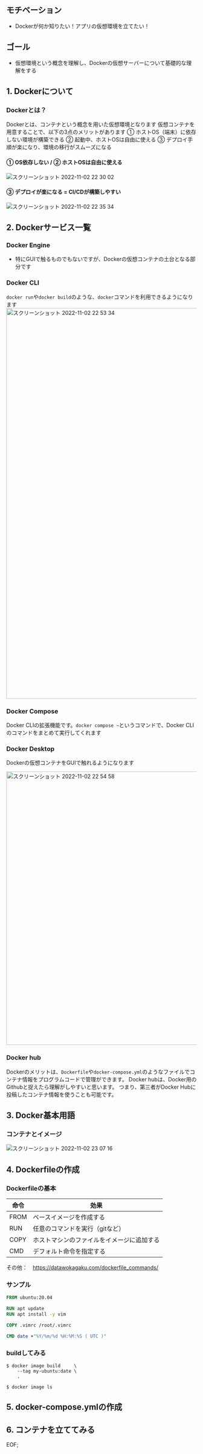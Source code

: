 ## モチベーション
- Dockerが何か知りたい！アプリの仮想環境を立てたい！

## ゴール
- 仮想環境という概念を理解し、Dockerの仮想サーバーについて基礎的な理解をする

## 1. Dockerについて
### Dockerとは？
Dockerとは、コンテナという概念を用いた仮想環境となります
仮想コンテナを用意することで、以下の3点のメリットがあります
① ホストOS（端末）に依存しない環境が構築できる
② 起動中、ホストOSは自由に使える
③ デプロイ手順が楽になり、環境の移行がスムーズになる

#### ① OS依存しない / ② ホストOSは自由に使える
![スクリーンショット 2022-11-02 22 30 02](https://user-images.githubusercontent.com/67848399/199503431-013259c7-c527-4c8e-a1f6-bac7b81ce6c3.png)

#### ③ デプロイが楽になる = CI/CDが構築しやすい
![スクリーンショット 2022-11-02 22 35 34](https://user-images.githubusercontent.com/67848399/199503439-7d70dceb-7a10-4de5-bb7b-01a9646743f0.png)

## 2. Dockerサービス一覧
### Docker Engine
- 特にGUIで触るものでもないですが、Dockerの仮想コンテナの土台となる部分です

### Docker CLI
`docker run`や`docker build`のような、`docker`コマンドを利用できるようになります
<img width="1030" alt="スクリーンショット 2022-11-02 22 53 34" src="https://user-images.githubusercontent.com/67848399/199507450-ff6f9c84-3511-44da-bb93-6be54c74c97d.png">

### Docker Compose
Docker CLIの拡張機能です。`docker compose ~`というコマンドで、Docker CLIのコマンドをまとめて実行してくれます

### Docker Desktop
Dockerの仮想コンテナをGUIで触れるようになります

<img width="721" alt="スクリーンショット 2022-11-02 22 54 58" src="https://user-images.githubusercontent.com/67848399/199507778-6cc7c2ed-cfe0-4d72-b176-c46cf20f36e5.png">


### Docker hub
Dockerのメリットは、`Dockerfile`や`docker-compose.yml`のようなファイルでコンテナ情報をプログラムコードで管理ができます。
Docker hubは、Docker用のGithubと捉えたら理解がしやすいと思います。
つまり、第三者がDocker Hubに投稿したコンテナ情報を使うことも可能です。

## 3. Docker基本用語
### コンテナとイメージ
![スクリーンショット 2022-11-02 23 07 16](https://user-images.githubusercontent.com/67848399/199510657-42eea494-229f-4423-8137-1419207497d5.png)


## 4. Dockerfileの作成
### Dockerfileの基本
| 命令  | 効果 |
| ------------- | ------------- |
| FROM  | ベースイメージを作成する  |
| RUN  | 任意のコマンドを実行（gitなど） |
| COPY  | ホストマシンのファイルをイメージに追加する  |
| CMD  | デフォルト命令を指定する |

その他：　https://datawokagaku.com/dockerfile_commands/

### サンプル
```Dockerfile
FROM ubuntu:20.04

RUN apt update
RUN apt install -y vim

COPY .vimrc /root/.vimrc

CMD date +"%Y/%m/%d %H:%M:%S ( UTC )"
```

### buildしてみる
```
$ docker image build     \
    --tag my-ubuntu:date \
    .
    
$ docker image ls
```

## 5. docker-compose.ymlの作成


## 6. コンテナを立ててみる



EOF;
